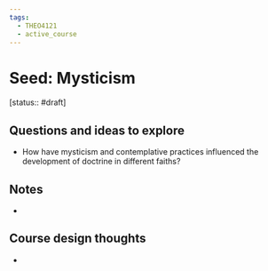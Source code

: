 ```yaml
---
tags:
  - THEO4121
  - active_course
---
```


# Seed: Mysticism
[status:: #draft]
## Questions and ideas to explore
- How have mysticism and contemplative practices influenced the development of doctrine in different faiths?


## Notes
- 

## Course design thoughts
- 
